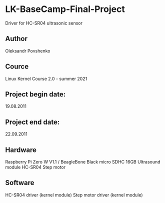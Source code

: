 # LK-BaseCamp-Final-Project
Driver for HC-SR04 ultrasonic sensor

## Author
Oleksandr Povshenko

## Cource
Linux Kernel Course 2.0 - summer 2021

## Project begin date:
19.08.2011

## Project end date:
22.09.2011

## Hardware
Raspberry Pi Zero W V1.1 / BeagleBone Black
micro SDHC 16GB
Ultrasound module HC-SR04
Step motor

## Software
HC-SR04 driver (kernel module)
Step motor driver (kernel module)
